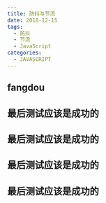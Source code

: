 ```yaml
---
title: 防抖与节流
date: 2018-12-15
tags:
  - 防抖
  - 节流
  - JavaScript
categories:
  - JAVASCRIPT
---
```


## fangdou

## 最后测试应该是成功的
## 最后测试应该是成功的
## 最后测试应该是成功的
## 最后测试应该是成功的